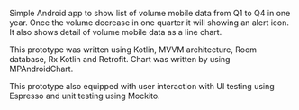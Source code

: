 Simple Android app to show list of volume mobile data from Q1 to Q4 in one year. Once the volume decrease in one quarter it will showing an alert icon. 
It also shows detail of volume mobile data as a line chart. 

This prototype was written using Kotlin, MVVM architecture, Room database, Rx Kotlin and Retrofit. 
Chart was written by using MPAndroidChart.

This prototype also equipped with user interaction with UI testing using Espresso and unit testing using Mockito. 
